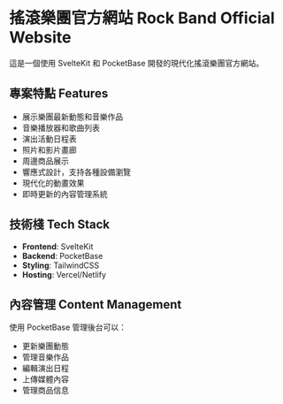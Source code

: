 # 搖滾樂團官方網站 Rock Band Official Website

這是一個使用 SvelteKit 和 PocketBase 開發的現代化搖滾樂團官方網站。

## 專案特點 Features

- 展示樂團最新動態和音樂作品
- 音樂播放器和歌曲列表
- 演出活動日程表
- 照片和影片畫廊
- 周邊商品展示
- 響應式設計，支持各種設備瀏覽
- 現代化的動畫效果
- 即時更新的內容管理系統

## 技術棧 Tech Stack

- **Frontend**: SvelteKit
- **Backend**: PocketBase
- **Styling**: TailwindCSS
- **Hosting**: Vercel/Netlify

## 內容管理 Content Management

使用 PocketBase 管理後台可以：
- 更新樂團動態
- 管理音樂作品
- 編輯演出日程
- 上傳媒體內容
- 管理商品信息

